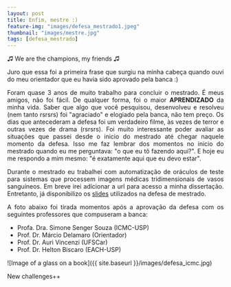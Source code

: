 ```yaml
---
layout: post
title: Enfim, mestre :)
feature-img: "images/defesa_mestrado1.jpeg"
thumbnail: "images/mestre.jpg"
tags: [defesa_mestrado]
---
```


<p align="justify"> ♫ We are the champions, my friends ♫ </p>

<p align="justify"> Juro que essa foi a primeira frase que surgiu na minha cabeça quando ouvi do meu orientador que eu havia sido aprovado pela banca :) </p>

<p align="justify">Foram quase 3 anos de muito trabalho para concluir o mestrado. É meus amigos, não foi fácil. De qualquer forma, foi o maior <b> APRENDIZADO</b> da minha vida. Saber que algo que você pesquisou, desenvolveu e resolveu (nem tanto rsrsrs) foi "agraciado" e elogiado pela banca, não tem preço. Os dias que antecederam a defesa foi um verdadeiro filme, às vezes de terror e outras vezes de drama (rsrsrs). Foi muito interessante poder avaliar as situações que passei desde o inicio do mestrado até chegar naquele momento da defesa. Isso me faz lembrar dos momentos no inicio do mestrado quando eu me perguntava: "o que eu tô fazendo aqui?". E hoje eu me respondo a mim mesmo: "é exatamente aqui que eu devo estar".</p>

<p align="justify">Durante o mestrado eu trabalhei com automatização de oráculos de teste para sistemas que processem imagens médicas tridimensionais de vasos sanguíneos. Em breve irei adicionar a url para acesso a minha dissertação. Entretanto, já disponibilizo os <a href="https://misaelljr.github.io/docs/slides_defesa.pdf">slides</a> utilizados na defesa de mestrado.</p>

<p align="justify">A foto abaixo foi tirada momentos após a aprovação da defesa com os seguintes professores que compuseram a banca:</p>

<ul>
 <li> Profa. Dra. Simone Senger Souza (ICMC-USP) </li>
 <li> Prof. Dr. Márcio Delamaro (Orientador) </li>
 <li> Prof. Dr. Auri Vincenzi (UFSCar) </li>
 <li> Prof. Dr. Helton Biscaro (EACH-USP) </li>
</ul>

![Image of a glass on a book]({{ site.baseurl }}/images/defesa_icmc.jpg)

<p align="justify"> New challenges++ </p>



